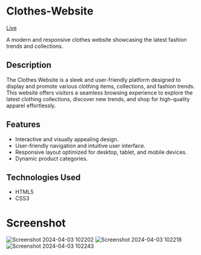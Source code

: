 # Clothes-Website
[Live](https://anilyadav8421.github.io/Clothes-Website/)

A modern and responsive clothes website showcasing the latest fashion trends and collections.

## Description

The Clothes Website is a sleek and user-friendly platform designed to display and promote various clothing items, collections, and fashion trends. This website offers visitors a seamless browsing experience to explore the latest clothing collections, discover new trends, and shop for high-quality apparel effortlessly.

## Features

- Interactive and visually appealing design.
- User-friendly navigation and intuitive user interface.
- Responsive layout optimized for desktop, tablet, and mobile devices.
- Dynamic product categories.

## Technologies Used

- HTML5
- CSS3 

# Screenshot
![Screenshot 2024-04-03 102202](https://github.com/AnilYadav8421/Clothes-Website/assets/138858484/93c0a8f4-aa80-4c6c-b4da-498e549c2a72)
![Screenshot 2024-04-03 102218](https://github.com/AnilYadav8421/Clothes-Website/assets/138858484/b80b715d-64d9-46af-bf49-663a48fa6318)
![Screenshot 2024-04-03 102243](https://github.com/AnilYadav8421/Clothes-Website/assets/138858484/15814d44-a5e8-4d00-bf77-fcac1b5720f0)
